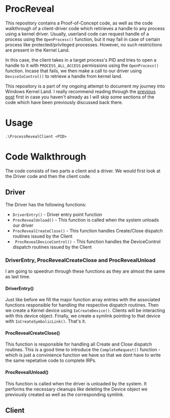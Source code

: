 # ProcReveal 
This repository contains a Proof-of-Concept code, as well as the code walkthrough of a client-driver code which retirieves a handle to any process using a kernel driver. Usually, userland code can request handle of a process using the `OpenProcess()` function, but it may fail in case of certain process like protected/privileged processes. However, no such restrictions are present in the Kernel Land. 

In this case, the client takes in a target process's PID and tries to open a handle to it with `PROCESS_ALL_ACCESS` permissions using the `OpenProcess()` function. Incase that fails, we then make a call to our driver using `DeviceIoControl()` to retrieve a handle from kernel land. 

This repository is a part of my ongoing attempt to document my journey into Windows Kernel Land. I really recommend reading through the [previous post](https://github.com/whokilleddb/BoosterDriver) first in case you haven't already as I will skip some sections of the code which have been previously discussed back there.

# Usage 

```
.\ProcessRevealClient <PID>
```

# Code Walkthrough

The code consists of two parts a client and a driver. We would first look at the Driver code and then the client code.

## Driver

The Driver has the following functions:

- `DriverEntry()` - Driver entry point function
- `ProcRevealUnload()` - This function is called when the system unloads our driver
- `ProcRevealCreateClose()` - This function handles Create/Close dispatch routines issued by the Client
- ` ProcRevealDeviceControl()` - This function handles the DeviceControl dispatch routines issued by the Client

### DriverEntry, ProcRevealCreateClose and ProcRevealUnload

I am going to speedrun through these functions as they are almost the same as last time. 

#### DriverEntry()

Just like before we fill the major function array entries with the associated functions responsible for handling the respective dispatch routines. Then we create a Kernel device using `IoCreateDevice()`. Clients will be interacting with this device object. Finally, we create a symlink pointing to that device with `IoCreateSymbolicLink()`. That's it.

#### ProcRevealCreateClose()

This function is responsible for handling all Create and Close dispatch routines. This is a good time to introduce the `CompleteRequest()` function - which is just a convinience function we have so that we dont have to write the same repetative code to complete IRPs.

#### ProcRevealUnload()

This function is called when the driver is unloaded by the system. It performs the necessary cleanups like deleting the Device object we previously created as well as the corresponding symlink.

## Client 
